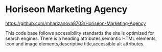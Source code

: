 # Horiseon Marketing Agency
 
https://github.com/mharizanova8703/Horiseon-Marketing-Agency


This code base  follows accessibility standards
 the site is optimized for search engines.
 There is a heading attributes,semantic HTML elements,
 icon and image elements,descriptive title,accessible alt attributes.
 